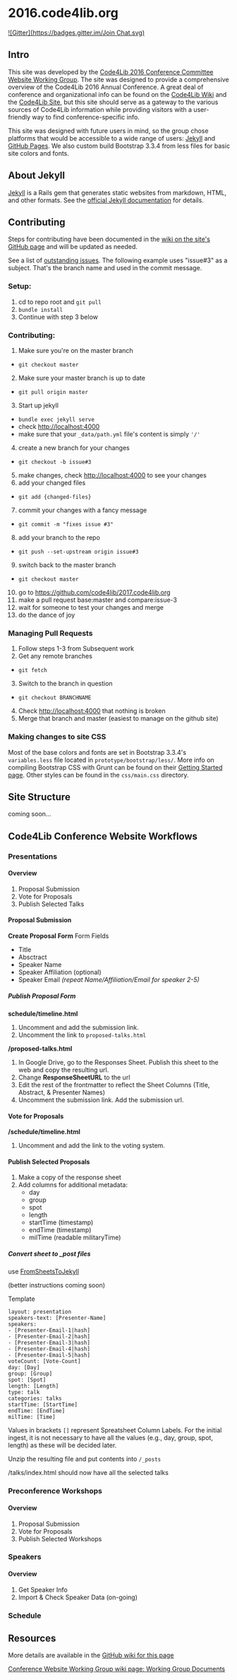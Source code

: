 # 2016.code4lib.org

[![Gitter](https://badges.gitter.im/Join Chat.svg)](https://gitter.im/C4L-PHL?utm_source=badge&utm_medium=badge&utm_campaign=pr-badge&utm_content=badge)

## Intro

This site was developed by the [Code4Lib 2016 Conference Committee Website Working Group](http://wiki.code4lib.org/2016_Conference_Committees#Website_Working_Group). The site was designed to provide a comprehensive overview 
of the Code4Lib 2016 Annual Conference. A great deal of conference and organizational info can be found on the [Code4Lib Wiki](http://wiki.code4lib.org/Main_Page) and the [Code4Lib Site](http://code4lib.org), but this site should serve as a gateway to the various sources of Code4Lib information while providing visitors with a user-friendly way to find conference-specific info.

This site was designed with future users in mind, so the group chose platforms that would be accessible to a wide range of users: [Jekyll](http://jekyllrb.com) and [GitHub Pages](https://pages.github.com).  We also custom build  Bootstrap 3.3.4 from less files for basic site colors and fonts.

## About Jekyll

[Jekyll](http://jekyllrb.com) is a Rails gem that generates static websites from markdown, HTML, and other formats. See the [official Jekyll documentation](http://jekyllrb.com/docs/home/) for details. 


## Contributing

Steps for contributing have been documented in the [wiki on the site's GitHub page](https://github.com/code4lib/2016.code4lib.org/wiki) and will be updated as needed.

See a list of [outstanding issues](https://github.com/code4lib/2016.code4lib.org/issues). The following example uses "issue#3" as a subject. That's the branch name and used in the commit message.

### Setup:

1. cd to repo root and ```git pull```
2. ```bundle install```
3. Continue with step 3 below

### Contributing:
1. Make sure you're on the master branch
  * ```git checkout master```
2. Make sure your master branch is up to date
  * ```git pull origin master```
3. Start up jekyll
  * ```bundle exec jekyll serve```
  * check [http://localhost:4000](http://localhost:4000)
  * make sure that your ```_data/path.yml``` file's content is simply ```'/'```
4. create a new branch for your changes
  * ```git checkout -b issue#3```
5. make changes, check [http://localhost:4000](http://localhost:4000) to see your changes
6. add your changed files
  * ```git add {changed-files}```
7. commit your changes with a fancy message
  * ```git commit -m "fixes issue #3"```
8. add your branch to the repo
  * ```git push --set-upstream origin issue#3```
9. switch back to the master branch
  * ```git checkout master```

10. go to https://github.com/code4lib/2017.code4lib.org
11. make a pull request base:master and compare:issue-3
12. wait for someone to test your changes and merge
13. do the dance of joy

### Managing Pull Requests

1. Follow steps 1-3 from Subsequent work
2. Get any remote branches
  * ```git fetch```
3. Switch to the branch in question
  * ```git checkout BRANCHNAME```
4. Check [http://localhost:4000](http://localhost:4000) that nothing is broken
5. Merge that branch and master (easiest to manage on the github site)

### Making changes to site CSS
Most of the base colors and fonts are set in Bootstrap 3.3.4's ```variables.less``` file located in ```prototype/bootstrap/less/```.  More info on compiling Bootstrap CSS with Grunt can be found on their [Getting Started page](http://getbootstrap.com/getting-started/#grunt).  Other styles can be found in the ```css/main.css``` directory.
 
## Site Structure

coming soon...

## Code4Lib Conference Website Workflows

### Presentations

#### Overview 
1. Proposal Submission
2. Vote for Proposals
3. Publish Selected Talks


#### Proposal Submission

**Create Proposal Form**
Form Fields
* Title
* Absctract
* Speaker Name
* Speaker Affiliation (optional)
* Speaker Email
*(repeat Name/Affiliation/Email for speaker 2-5)*

##### Publish Proposal Form

**schedule/timeline.html**
1. Uncomment and add the submission link.
2. Uncomment the link to ```proposed-talks.html```

**/proposed-talks.html**
1. In Google Drive, go to the Responses Sheet. Publish this sheet to the web and copy the resulting url.
2. Change **ResponseSheetURL** to the url
3. Edit the rest of the frontmatter to reflect the Sheet Columns (Title, Abstract, & Presenter Names)
4. Uncomment the submission link. Add the submission url.

#### Vote for Proposals

**/schedule/timeline.html**
1. Uncomment and add the link to the voting system.

#### Publish Selected Proposals

1. Make a copy of the response sheet
2. Add columns for additional metadata:
    * day
    * group
    * spot
    * length
    * startTime (timestamp)
    * endTime (timestamp)
    * milTime (readable militaryTime)
    

##### Convert sheet to _post files

use [FromSheetsToJekyll](http://queryluke.github.io/fromSheetsToJekyll/)

(better instructions coming soon)

Template
```
layout: presentation
speakers-text: [Presenter-Name]
speakers:
- [Presenter-Email-1|hash]
- [Presenter-Email-2|hash]
- [Presenter-Email-3|hash]
- [Presenter-Email-4|hash]
- [Presenter-Email-5|hash]
voteCount: [Vote-Count]
day: [Day]
group: [Group]
spot: [Spot]
length: [Length]
type: talk
categories: talks
startTime: [StartTime]
endTime: [EndTime]
milTime: [Time]

```

Values in brackets ```[]``` represent Spreatsheet Column Labels.
For the initial ingest, it is not necessary to have all the values (e.g., day, group, spot, length) as these will be decided later.

Unzip the resulting file and put contents into ```/_posts``` 

/talks/index.html should now have all the selected talks

### Preconference Workshops

#### Overview 

1. Proposal Submission
2. Vote for Proposals
3. Publish Selected Workshops

### Speakers

#### Overview
 
1. Get Speaker Info
2. Import & Check Speaker Data (on-going)

### Schedule


## Resources
More details are available in the [GitHub wiki for this page](https://github.com/code4lib/2016.code4lib.org/wiki)

[Conference Website Working Group wiki page: Working Group Documents](http://wiki.code4lib.org/Website_Working_Group_Documents)

